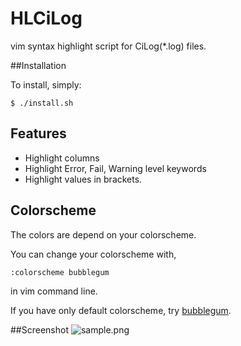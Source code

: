 # HLCiLog

vim syntax highlight script for CiLog(*.log) files.

##Installation

To install, simply:

```
$ ./install.sh
```

## Features

- Highlight columns
- Highlight Error, Fail, Warning level keywords
- Highlight values in brackets.

## Colorscheme

The colors are depend on your colorscheme.

You can change your colorscheme with,

    :colorscheme bubblegum
in vim command line.

If you have only default colorscheme, try [bubblegum](https://github.com/baskerville/bubblegum).

##Screenshot
![sample.png](https://bitbucket.org/repo/L7oBx4/images/1835232834-sample.png)
